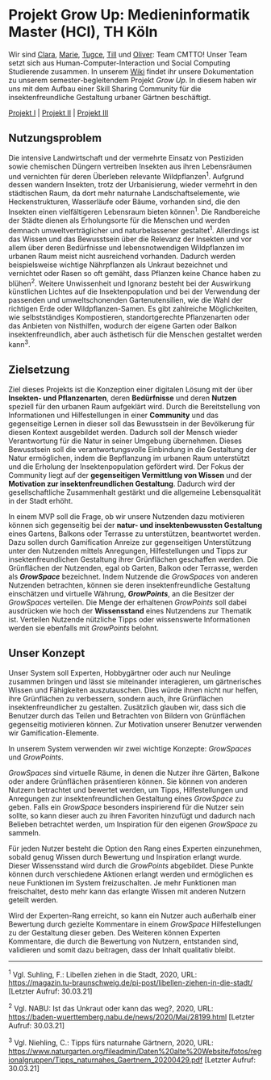 # Projekt Grow Up: Medieninformatik Master (HCI), TH Köln

Wir sind [Clara](https://github.com/claraku), [Marie](https://github.com/MarieChristin), [Tugce](https://github.com/Gingerbread-Wookiee), [Till](https://github.com/kochtill) und [Oliver](https://github.com/oliverbra): Team CMTTO! Unser Team setzt sich aus Human-Computer-Interaction und Social Computing Studierende zusammen.
In unserem [Wiki](https://github.com/oliverbra/Projekt1_HCI_TeamCMTO/wiki) findet ihr unsere Dokumentation zu unserem semester-begleitendem Projekt _Grow Up_. In diesem haben wir uns mit dem Aufbau einer Skill Sharing Community für die insektenfreundliche Gestaltung urbaner Gärtnen beschäftigt.


[Projekt I](https://github.com/oliverbra/Projekt1_HCI_TeamCMTO/wiki/Projekt-1---Vision-&-Konzept) | [Projekt II](https://github.com/oliverbra/Projekt1_HCI_TeamCMTO/wiki/Projekt-2---Entwicklung) | [Projekt III](https://github.com/oliverbra/Projekt1_HCI_TeamCMTO/wiki/Projekt-3---Forschung,-Evaluation,-Assessment,-Verwertung)

## Nutzungsproblem
Die intensive Landwirtschaft und der vermehrte Einsatz von Pestiziden sowie chemischen Düngern vertreiben Insekten aus ihren Lebensräumen und vernichten für deren Überleben relevante Wildpflanzen<sup>1</sup>. Aufgrund dessen wandern Insekten, trotz der Urbanisierung, wieder vermehrt in den städtischen Raum, da dort mehr naturnahe Landschaftselemente, wie Heckenstrukturen, Wasserläufe oder Bäume, vorhanden sind, die den Insekten einen vielfältigeren Lebensraum bieten können<sup>1</sup>. Die Randbereiche der Städte dienen als Erholungsorte für die Menschen und werden demnach umweltverträglicher und naturbelassener gestaltet<sup>1</sup>. Allerdings ist das Wissen und das Bewusstsein über die Relevanz der Insekten und vor allem über deren Bedürfnisse und lebensnotwendigen Wildpflanzen im urbanen Raum meist nicht ausreichend vorhanden. Dadurch werden beispielsweise wichtige Nährpflanzen als Unkraut bezeichnet und vernichtet oder Rasen so oft gemäht, dass Pflanzen keine Chance haben zu blühen<sup>2</sup>. Weitere Unwissenheit und Ignoranz besteht bei der Auswirkung künstlichen Lichtes auf die Insektenpopulation und bei der Verwendung der passenden und umweltschonenden Gartenutensilien, wie die Wahl der richtigen Erde oder Wildpflanzen-Samen. Es gibt zahlreiche Möglichkeiten, wie selbstständiges Kompostieren, standortgerechte Pflanzenarten oder das Anbieten von Nisthilfen, wodurch der eigene Garten oder Balkon insektenfreundlich, aber auch ästhetisch für die Menschen gestaltet werden kann<sup>3</sup>.

## Zielsetzung
Ziel dieses Projekts ist die Konzeption einer digitalen Lösung mit der über **Insekten- und Pflanzenarten**, deren **Bedürfnisse** und deren **Nutzen** speziell für den urbanen Raum aufgeklärt wird. Durch die Bereitstellung von Informationen und Hilfestellungen in einer **Community** und das gegenseitige Lernen in dieser soll das Bewusstsein in der Bevölkerung für diesen Kontext ausgebildet werden. Dadurch soll der Mensch wieder Verantwortung für die Natur in seiner Umgebung übernehmen. Dieses Bewusstsein soll die verantwortungsvolle Einbindung in die Gestaltung der Natur ermöglichen, indem die Bepflanzung im urbanen Raum unterstützt und die Erholung der Insektenpopulation gefördert wird. Der Fokus der Community liegt auf der **gegenseitigen Vermittlung von Wissen** und der **Motivation zur insektenfreundlichen Gestaltung**. Dadurch wird der gesellschaftliche Zusammenhalt gestärkt und die allgemeine Lebensqualität in der Stadt erhöht. 

In einem MVP soll die Frage, ob wir unsere Nutzenden dazu motivieren können sich gegenseitig bei der **natur- und insektenbewussten Gestaltung** eines Gartens, Balkons oder Terrasse zu unterstützen, beantwortet werden. Dazu sollen durch Gamification Anreize zur gegenseitigen Unterstützung unter den Nutzenden mittels Anregungen, Hilfestellungen und Tipps zur insektenfreundlichen Gestaltung ihrer Grünflächen geschaffen werden. Die Grünflächen der Nutzenden, egal ob Garten, Balkon oder Terrasse, werden als **_GrowSpace_** bezeichnet. Indem Nutzende die _GrowSpaces_ von anderen Nutzenden betrachten, können sie deren insektenfreundliche Gestaltung einschätzen und virtuelle Währung, _**GrowPoints**_, an die Besitzer der _GrowSpaces_ verteilen. Die Menge der erhaltenen _GrowPoints_ soll dabei ausdrücken wie hoch der **Wissensstand** eines Nutzendens zur Thematik ist. Verteilen Nutzende nützliche Tipps oder wissenswerte Informationen werden sie ebenfalls mit _GrowPoints_ belohnt.

## Unser Konzept
Unser System soll Experten, Hobbygärtner oder auch nur Neulinge zusammen bringen und lässt sie miteinander interagieren, um gärtnerisches Wissen und Fähigkeiten auszutauschen. Dies würde ihnen nicht nur helfen, ihre Grünflächen zu verbessern, sondern auch, ihre Grünflächen insektenfreundlicher zu gestalten. Zusätzlich glauben wir, dass sich die Benutzer durch das Teilen und Betrachten von Bildern von Grünflächen gegenseitig motivieren können. Zur Motivation unserer Benutzer verwenden wir Gamification-Elemente.

In unserem System verwenden wir zwei wichtige Konzepte: _GrowSpaces_ und _GrowPoints_.

_GrowSpaces_ sind virtuelle Räume, in denen die Nutzer ihre Gärten, Balkone oder andere Grünflächen präsentieren können. Sie können von anderen Nutzern betrachtet und bewertet werden, um Tipps, Hilfestellungen und Anregungen zur insektenfreundlichen Gestaltung eines _GrowSpace_ zu geben. Falls ein _GrowSpace_ besonders inspirierend für die Nutzer sein sollte, so kann dieser auch zu ihren Favoriten hinzufügt und dadurch nach Belieben betrachtet werden, um Inspiration für den eigenen _GrowSpace_ zu sammeln.

Für jeden Nutzer besteht die Option den Rang eines Experten einzunehmen, sobald genug Wissen durch Bewertung und Inspiration erlangt wurde. Dieser Wissensstand wird durch die _GrowPoints_ abgebildet. Diese Punkte können durch verschiedene Aktionen erlangt werden und ermöglichen es neue Funktionen im System freizuschalten. Je mehr Funktionen man freischaltet, desto mehr kann das erlangte Wissen mit anderen Nutzern geteilt werden.

Wird der Experten-Rang erreicht, so kann ein Nutzer auch außerhalb einer Bewertung durch gezielte Kommentare in einem _GrowSpace_ Hilfestellungen zu der Gestaltung dieser geben. Des Weiteren können Experten Kommentare, die durch die Bewertung von Nutzern, entstanden sind, validieren und somit dazu beitragen, dass der Inhalt qualitativ bleibt.


***
<sup>1</sup> Vgl. Suhling, F.: Libellen ziehen in die Stadt, 2020, URL: https://magazin.tu-braunschweig.de/pi-post/libellen-ziehen-in-die-stadt/ [Letzter Aufruf: 30.03.21]

<sup>2</sup> Vgl. NABU: Ist das Unkraut oder kann das weg?, 2020, URL: https://baden-wuerttemberg.nabu.de/news/2020/Mai/28199.html [Letzter Aufruf: 30.03.21]

<sup>3</sup> Vgl. Niehling, C.: Tipps fürs naturnahe Gärtnern, 2020, URL: https://www.naturgarten.org/fileadmin/Daten%20alte%20Website/fotos/regionalgruppen/Tipps_naturnahes_Gaertnern_20200429.pdf [Letzter Aufruf: 30.03.21]
